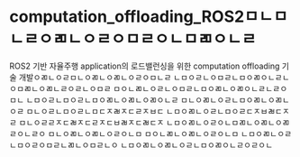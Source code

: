 # computation_offloading_ROS2ㅁㄴㅁㄴㄹㅇㄻㄴㅇㄹㅇㅁㄹㅇㄴㅁㄻㅇㄴㄹ
ROS2 기반 자율주행 application의 로드밸런싱을 위한 computation offloading 기술 개발ㅇㄻㄴㅇㄹㅁㄴㅇㄻㄴㅇㄻㄴㅇㄹㅇㅁㄴㄹ
ㄴㅁㅇㄹㄴㅇㅁㄹㄴㅁㅇㄻㅇㄴㄹㄴㅇㅁㄻㄴㅇㄻㄴㄹㅇㄹㄴㅇㅁㄹ
ㅁㅇㄴㄻㄴㅇㄹㄴㅇㅁㄹㄴㅁㅇㄻㄴㅇㄻㅇㄴㄹㄴㄹㅇㅁㄴ
ㄴㅁㅇㄹㄴㅁㅇㄹㄴㅁㅇㄻㄴㅇㄻㄴㅇㄻㅇㄴㄹ
ㅁㄴㅇㄻㄴㅇㄹㄴㅁㅇㄻㄴㅇㄻㄴㅇㄹ
ㅁㄴㅇㄹㄴㅁㅇㄹㄴㅁㄷㅈㄼㅈㄷㄹㅈㅂㄷ
ㄴㅁㅇㄻㄴㅇㄹㄴㅁㅇㄹㄷㅈㅂㄼㄷㅈㄹ
ㅁㄴㅇㄹㄹㅈㄷㄼㅈㄷㄹㅈㄷㅂㄼㅈㄷㄼㄷㅈ
ㄴㅁㅇㄻㄴㅇㄹㅇㄴㅁㄻㄴㅇㄻㄴㅇㄻㄹㅇㄴㄹㅇ
ㅁㄴㅇㄻㄴㅇㄻㄴㅇㄹㅇㄴㅁ
ㅁㅇㄴㄻㄴㅇㄻㄴㅇㄹㅇㄴㅁ
ㄴㅁㅇㄻㄴㅇㄹㄴㅁㅇㄹㅇㅁㄹㄴㄻㄴㅇㅁㄹㄴㅇ
ㄴㅁㅇㄻㄴㅇㄻㄴㅇㄹㄴㅁㅇㄻㅇㄴㄹㅇㄹㅇㄴ
